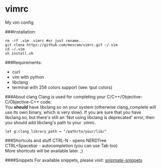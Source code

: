 vimrc
=====

My vim config

###Installation:
```
rm -rf .vim .vimrc #or just rename...
git clone https://github.com/mescam/vimrc.git ~/.vim  
cd ~/.vim  
sh install.sh
```

###Requirements:
- curl  
- vim with python  
- libclang
- terminal with 256 colors support (see: tput colors)

###About clang
Clang is used for completing your C/C++/Objective-C/Objective-C++ code.  
You ***should*** have libclang.so on your system (otherwise clang_complete will use its own binary, which is very slow).
If you are sure that you have libclang.so, but there's still an 'Not using libclang is deprecated' error, then you should add libclang's path to your .vimrc.
```
let g:clang_library_path = "/path/to/your/lib/"
```

###Shortcuts and stuff
CTRL-N - opens NERDTree  
CTRL+Spacebar - autocompletion (you can use Tab too)  
More shortcuts will be available later. ;)  
  
####Snippets
For available snippets, please visit: [snipmate-snippets](https://github.com/honza/snipmate-snippets)


